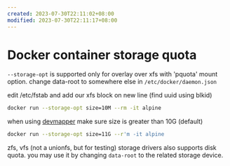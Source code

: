 ```yaml
---
created: 2023-07-30T22:11:02+08:00
modified: 2023-07-30T22:11:17+08:00
---
```


# Docker container storage quota

`--storage-opt` is supported only for overlay over xfs with 'pquota' mount option.
change data-root to somewhere else in `/etc/docker/daemon.json`

edit /etc/fstab and add our xfs block on new line (find uuid using blkid)

```bash
docker run --storage-opt size=10M --rm -it alpine
```

when using [devmapper](https://docs.docker.com/storage/storagedriver/device-mapper-driver) make sure size is greater than 10G (default)

```bash
docker run --storage-opt size=11G --r'm -it alpine
```

zfs, vfs (not a unionfs, but for testing) storage drivers also supports disk quota. you may use it by changing `data-root` to the related storage device.
